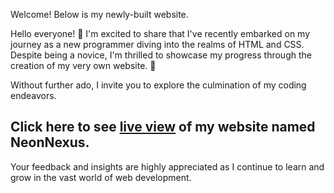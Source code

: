 Welcome! Below is my newly-built website.

Hello everyone! 👋 I'm excited to share that I've recently embarked on my journey as a new programmer diving into the realms of HTML and CSS. Despite being a novice, I'm thrilled to showcase my progress through the creation of my very own website. 🚀

Without further ado, I invite you to explore the culmination of my coding endeavors. 

## Click here to see [live view](https://iamjmt.github.io/) of my website named NeonNexus. 

Your feedback and insights are highly appreciated as I continue to learn and grow in the vast world of web development. 
